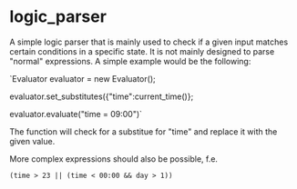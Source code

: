 # logic_parser
A simple logic parser that is mainly used to check if a given input matches certain conditions in a specific state.
It is not mainly designed to parse "normal" expressions.
A simple example would be the following: 

`Evaluator evaluator = new Evaluator();

evaluator.set_substitutes({"time":current_time()};

evaluator.evaluate("time = 09:00")` 

The function will check for a substitue for "time" and replace it with the given value.

More complex expressions should also be possible, f.e.

`(time > 23 || (time < 00:00 && day > 1))`  
